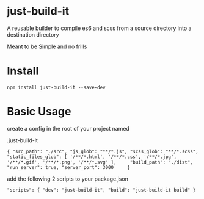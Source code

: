 # just-build-it

A reusable builder to compile es6 and scss from a source directory into a destination directory

Meant to be Simple and no frills

# Install

```
npm install just-build-it --save-dev
```

# Basic Usage

create a config in the root of your project named 

.just-build-it

`
{
    "src_path": "./src",
    "js_glob": "**/*.js",
    "scss_glob": "**/*.scss",
    "static_files_glob": [
        '/**/*.html',
        '/**/*.css',
        '/**/*.jpg',
        '/**/*.gif',
        '/**/*.png',
        '/**/*.svg'
    ],    
    "build_path": "./dist",
    "run_server": true,
    "server_port": 3000    
}
`

add the following 2 scripts to your package.json

`
  "scripts": {
    "dev": "just-build-it",
    "build": "just-build-it build"
  }
`
